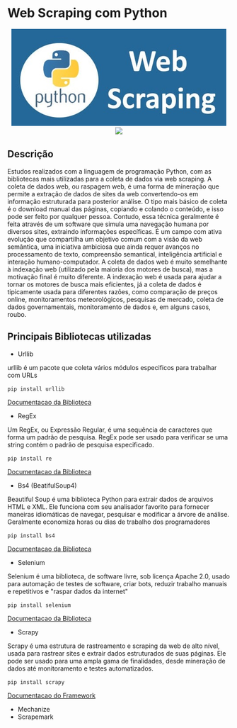 # Web Scraping com Python

<p align="center">
<img src="https://raw.githubusercontent.com/elladarte/Python_Scraping_web/master/do-web-scraping-using-python.jpg"/> </br>
<img src="https://img.shields.io/static/v1?label=Status&message=Em_andamento&color=yellow&style=for-the-badge"/>
</p>

## Descrição
Estudos realizados com a linguagem de programação Python, com as bibliotecas mais utilizadas para a coleta de dados via web scraping.
A coleta de dados web, ou raspagem web, é uma forma de mineração que permite a extração de dados de sites da web convertendo-os em informação estruturada para posterior análise. O tipo mais básico de coleta é o download manual das páginas, copiando e colando o conteúdo, e isso pode ser feito por qualquer pessoa. Contudo, essa técnica geralmente é feita através de um software que simula uma navegação humana por diversos sites, extraindo informações específicas. É um campo com ativa evolução que compartilha um objetivo comum com a visão da web semântica, uma iniciativa ambiciosa que ainda requer avanços no processamento de texto, compreensão semantical, inteligência artificial e interação humano-computador. A coleta de dados web é muito semelhante à indexação web (utilizado pela maioria dos motores de busca), mas a motivação final é muito diferente. A indexação web é usada para ajudar a tornar os motores de busca mais eficientes, já a coleta de dados é tipicamente usada para diferentes razões, como comparação de preços online, monitoramentos meteorológicos, pesquisas de mercado, coleta de dados governamentais, monitoramento de dados e, em alguns casos, roubo.

## Principais Bibliotecas utilizadas
 
- Urllib

urllib é um pacote que coleta vários módulos especificos para trabalhar com URLs

 ```
pip install urllib
```
[Documentacao da Biblioteca](https://docs.python.org/pt-br/3.8/library/urllib.html)

- RegEx

Um RegEx, ou Expressão Regular, é uma sequência de caracteres que forma um padrão de pesquisa.
RegEx pode ser usado para verificar se uma string contém o padrão de pesquisa especificado.

 ```
pip install re
```
[Documentacao da Biblioteca](https://docs.python.org/pt-br/3.8/howto/regex.html)

- Bs4 (BeatifulSoup4)

Beautiful Soup é uma biblioteca Python para extrair dados de arquivos HTML e XML. Ele funciona com seu analisador favorito para fornecer maneiras idiomáticas de navegar, pesquisar e modificar a árvore de análise. Geralmente economiza horas ou dias de trabalho dos programadores

 ```
pip install bs4 
```
[Documentacao da Biblioteca](https://www.crummy.com/software/BeautifulSoup/bs4/doc/)

- Selenium

Selenium é uma biblioteca, de software livre, sob licença Apache 2.0, usado para automação de testes de software, criar bots, reduzir trabalho manuais e repetitivos e "raspar dados da internet"

```
pip install selenium
```
[Documentacao da Biblioteca](https://selenium-python.readthedocs.io/)

- Scrapy

Scrapy é uma estrutura de rastreamento e scraping da web de alto nível, usada para rastrear sites e extrair dados estruturados de suas páginas. Ele pode ser usado para uma ampla gama de finalidades, desde mineração de dados até monitoramento e testes automatizados.

```
pip install scrapy
```
[Documentacao do Framework](https://docs.scrapy.org/en/latest/)

- Mechanize
- Scrapemark

